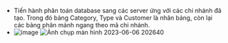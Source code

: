 - Tiến hành phân toán database sang các server ứng với các chi nhánh đã tạo. Trong đó bảng Category, Type và Customer là nhân bảng, còn lại các bảng phân mảnh ngang theo mã chi nhánh.
- ![image](https://github.com/NgoVietThanh2701/QLBHX/assets/93567230/c8d9281d-50db-4032-b3a2-c7181ff50fd3)
![Ảnh chụp màn hình 2023-06-06 202640](https://github.com/NgoVietThanh2701/QLBHX/assets/93567230/053f907c-f12b-4043-8fd7-035313989d21)
